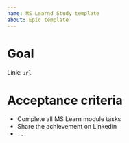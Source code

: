 ```yaml
---
name: MS Learnd Study template
about: Epic template
---
```


# Goal

Link: `url`

        
# Acceptance criteria
 - Complete all MS Learn module tasks
 - Share the achievement on Linkedin
 - `...`
